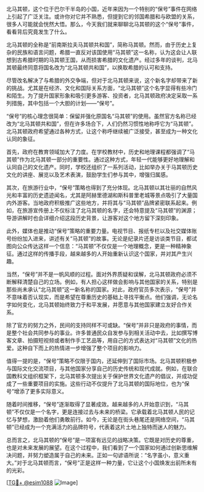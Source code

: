 北马其顿，这个位于巴尔干半岛的小国，近年来因为一个特别的“保号”事件在网络上引起了广泛关注。或许你对它并不熟悉，但提到它的邻国希腊和与欧盟的关系，很多人可能就会恍然大悟。那么，今天我们就来聊聊北马其顿的这个“保号”事件，看看背后究竟发生了什么。

北马其顿的全称是“前南斯拉夫马其顿共和国”，简称马其顿。然而，由于历史上复杂的民族和语言问题，希腊一直反对该国使用“马其顿”这一名称，认为这会让人联想到古希腊时期的马其顿王国，从而损害希腊的文化遗产。经过多年的谈判，北马其顿最终同意将国名改为“北马其顿共和国”，以换取希腊的认可和支持。

尽管改名解决了与希腊的外交争端，但对于北马其顿来说，这个新名字却带来了新的挑战。尤其是在经济、文化和国际关系方面，“北马其顿”这个名字显得有些冷门和陌生。为了提升国家形象和吸引更多游客、投资者，北马其顿政府决定采取一系列措施，其中包括一个大胆的计划——“保号”。

“保号”的核心理念很简单：保留并强化原国名“马其顿”的使用。虽然官方名称已经改为“北马其顿共和国”，但在许多场合下，人们仍然习惯性地称呼它为“马其顿”。北马其顿政府希望通过各种方式，让这个称呼继续被广泛接受，甚至成为一种文化认同的象征。

首先，政府在教育领域加大了力度。在学校教材中，历史和地理课程都强调了“马其顿”作为北马其顿一部分的重要性。通过这种方式，年轻一代能够更好地理解和认同自己的文化遗产。同时，学校还组织了一系列活动，比如举办关于马其顿历史文化的讲座、展览以及艺术表演，鼓励学生们参与其中，增强归属感。

其次，在旅游行业中，“保号”策略也得到了充分体现。北马其顿以其壮丽的自然风光和丰富的历史遗迹闻名，尤其是阿赫里德湖和斯科普里老城等景点吸引了大量国内外游客。当地政府积极推广这些地方，并将其与“马其顿”品牌紧密联系起来。例如，在旅游宣传册上不仅标注了北马其顿的名字，还会特意提及“马其顿”的渊源；导游讲解时也会详细介绍这段历史背景，让游客对这个地方留下深刻印象。

此外，媒体也是推动“保号”策略的重要力量。电视节目、报纸专栏以及社交媒体账号纷纷加入进来，讲述有关“马其顿”的故事。无论是纪录片还是访谈类节目，都试图向公众传达这样一个信息：“马其顿”不仅仅是一个地理概念，更是一种精神象征。通过这样的传播手段，越来越多的人开始重新认识这个国家，并对其产生兴趣。

当然，“保号”并不是一帆风顺的过程。面对外界质疑和误解，北马其顿政府必须不断解释清楚自己的立场。例如，有人担心这样做会影响与其他国家的关系，特别是那些尚未承认“北马其顿”这一新名称的国家。对此，政府官员多次表示，“保号”并不意味着否认现实，而是希望在尊重历史的基础上寻找平衡点。他们强调，无论名字如何变化，北马其顿始终致力于和平发展，并愿意与其他国家建立友好合作关系。

除了官方的努力之外，民间的支持同样不可或缺。“保号”并非只是政府的事情，而是整个社会共同参与的事业。许多普通民众自发参与到相关活动中去，比如撰写博客文章、拍摄短视频或者制作手工艺品等，用自己的方式表达对“马其顿”文化的热爱。这种自下而上的热情进一步增强了整个项目的影响力。

值得一提的是，“保号”策略不仅限于国内，还延伸到了国际市场。北马其顿积极参与国际文化交流项目，与其他国家分享自己的历史传统和现代成就。例如，在联合国教科文组织框架下，北马其顿多次提出关于保护世界文化遗产的倡议，并成功促成了一些重要项目的实施。这些行动不仅提升了北马其顿的国际地位，也为“保号”增添了更多实际意义。

随着时间推移，“保号”逐渐取得了显著成效。越来越多的人开始意识到，“马其顿”不仅仅是一个名字，更是连接过去与未来的桥梁。它承载着北马其顿人民的记忆与梦想，激励着他们勇敢前行。如今，无论是在街头巷尾还是网络空间，“马其顿”已经成为一个充满活力的品牌符号，代表着这片土地上独特而迷人的魅力。

总而言之，北马其顿的“保号”是一项富有远见的战略决策。它既是对历史的尊重，也是对未来发展的展望。在这个过程中，我们看到了一个国家如何通过创新思维解决问题，并努力塑造属于自己的未来。正如一句谚语所说：“名字虽小，意义重大。”对于北马其顿而言，“保号”正是这样一种力量，它让这个小国焕发出前所未有的光彩。

[[TG💪+ @esim1088](https://t.me/s/esim1088) ![Image](https://i.postimg.cc/4NQfJmqS/Snipaste-2025-05-13-00-14-12.png)]